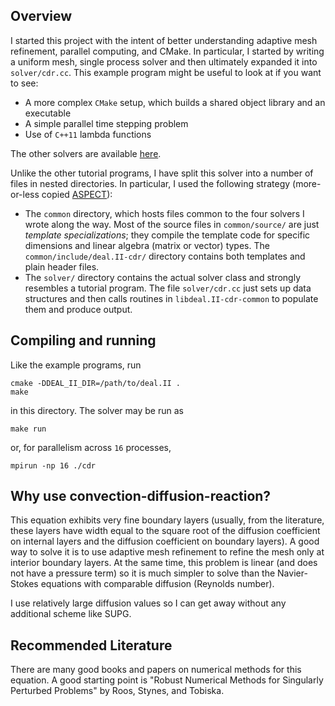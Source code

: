 ## Overview
I started this project with the intent of better understanding adaptive mesh
refinement, parallel computing, and CMake. In particular, I started by writing a
uniform mesh, single process solver and then ultimately expanded it into
`solver/cdr.cc`. This example program might be useful to look at if you want to see:

* A more complex `CMake` setup, which builds a shared object library and an
  executable
* A simple parallel time stepping problem
* Use of `C++11` lambda functions

The other solvers are available [here](http://www.github.com/drwells/dealii-cdr).

Unlike the other tutorial programs, I have split this solver into a number of
files in nested directories. In particular, I used the following strategy
(more-or-less copied [ASPECT](http://aspect.dealii.org)):

* The `common` directory, which hosts files common to the four solvers I wrote
  along the way. Most of the source files in `common/source/` are just
  *template specializations*; they compile the template code for specific
  dimensions and linear algebra (matrix or vector) types. The
  `common/include/deal.II-cdr/` directory contains both templates and plain
  header files.
* The `solver/` directory contains the actual solver class and strongly 
  resembles a tutorial program. The file `solver/cdr.cc` just sets up data 
  structures and then calls routines in `libdeal.II-cdr-common` to populate them
  and produce output.

## Compiling and running
Like the example programs, run
```
cmake -DDEAL_II_DIR=/path/to/deal.II .
make
```
in this directory. The solver may be run as
```
make run
```
or, for parallelism across `16` processes,
```
mpirun -np 16 ./cdr
```


## Why use convection-diffusion-reaction?
This equation exhibits very fine boundary layers (usually, from the literature,
these layers have width equal to the square root of the diffusion coefficient on
internal layers and the diffusion coefficient on boundary layers). A good way to
solve it is to use adaptive mesh refinement to refine the mesh only at interior
boundary layers. At the same time, this problem is linear (and does not have a
pressure term) so it is much simpler to solve than the Navier-Stokes equations
with comparable diffusion (Reynolds number).

I use relatively large diffusion values so I can get away without any additional
scheme like SUPG.


## Recommended Literature
There are many good books and papers on numerical methods for this equation. A
good starting point is "Robust Numerical Methods for Singularly Perturbed
Problems" by Roos, Stynes, and Tobiska.
